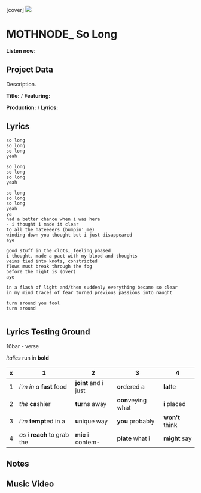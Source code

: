 [cover] ![](57175019_319474918741616_8502199518755923887_n.jpg)

# MOTHNODE_ So Long

**Listen now:** 

## Project Data

Description.


**Title:**  / **Featuring:** 

**Production:**  / **Lyrics:** 

## Lyrics

```
so long
so long
so long
yeah

so long 
so long
so long 
yeah

so long 
so long
so long 
yeah
ya
had a better chance when i was here
- i thought i made it clear 
to all the hateeeers (bumpin' me)
winding down you thought but i just disappeared
aye

good stuff in the clots, feeling phased
i thought, made a pact with my blood and thoughts
veins tied into knots, constricted
flows must break through the fog
before the night is (over)
aye

in a flash of light and/then suddenly everything became so clear
in my mind traces of fear turned previous passions into naught

turn around you fool
turn around


```

## Lyrics Testing Ground

16bar - verse

*italics* run in
**bold**

| x | 1 | 2 | 3 | 4 |
|---|---|---|---|---|
| 1 | *i'm in a* **fast** food | **joint** and i just  | **or**dered a  | **la**tte  |
| 2 | *the* **ca**shier | **tu**rns away  |  **con**veying what |  **i** placed |
| 3 | *i'm* **tempt**ed in a | **u**nique way  |  **you** probably |  **won't** think |
| 4 | *as i* **reach** to grab the |  **mic** i contem-  | **plate** what i | **might** say |

## Notes

## Music Video
